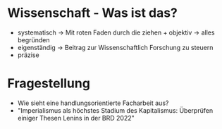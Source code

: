 # Wissenschaft - Was ist das?
+ systematisch -> Mit roten Faden durch die ziehen + objektiv -> alles begründen
+ eigenständig -> Beitrag zur Wissenschaftlich Forschung zu steuern
+ präzise
# Fragestellung
+ Wie sieht eine handlungsorientierte Facharbeit aus?
+ "Imperialismus als höchstes Stadium des Kapitalismus: Überprüfen einiger Thesen Lenins in der BRD 2022"